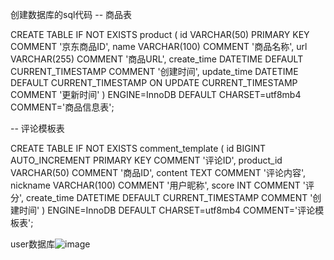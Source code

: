 创建数据库的sql代码
-- 商品表

CREATE TABLE IF NOT EXISTS product (
    id VARCHAR(50) PRIMARY KEY COMMENT '京东商品ID',
    name VARCHAR(100) COMMENT '商品名称',
    url VARCHAR(255) COMMENT '商品URL',
    create_time DATETIME DEFAULT CURRENT_TIMESTAMP COMMENT '创建时间',
    update_time DATETIME DEFAULT CURRENT_TIMESTAMP ON UPDATE CURRENT_TIMESTAMP COMMENT '更新时间'
) ENGINE=InnoDB DEFAULT CHARSET=utf8mb4 COMMENT='商品信息表';

-- 评论模板表

CREATE TABLE IF NOT EXISTS comment_template (
    id BIGINT AUTO_INCREMENT PRIMARY KEY COMMENT '评论ID',
    product_id VARCHAR(50) COMMENT '商品ID',
    content TEXT COMMENT '评论内容',
    nickname VARCHAR(100) COMMENT '用户昵称',
    score INT COMMENT '评分',
    create_time DATETIME DEFAULT CURRENT_TIMESTAMP COMMENT '创建时间'
) ENGINE=InnoDB DEFAULT CHARSET=utf8mb4 COMMENT='评论模板表';


user数据库![image](https://github.com/user-attachments/assets/d0731816-be36-494c-856e-84c15bda45a6)
